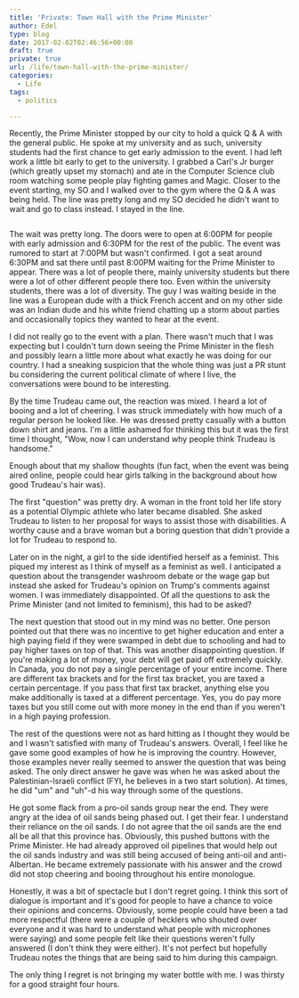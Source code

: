 ```yaml
---
title: 'Private: Town Hall with the Prime Minister'
author: Edel
type: blog
date: 2017-02-02T02:46:56+00:00
draft: true
private: true
url: /life/town-hall-with-the-prime-minister/
categories:
  - Life
tags:
  - politics

---
```

Recently, the Prime Minister stopped by our city to hold a quick Q & A with the general public. He spoke at my university and as such, university students had the first chance to get early admission to the event. I had left work a little bit early to get to the university. I grabbed a Carl's Jr burger (which greatly upset my stomach) and ate in the Computer Science club room watching some people play fighting games and Magic. Closer to the event starting, my SO and I walked over to the gym where the Q & A was being held. The line was pretty long and my SO decided he didn't want to wait and go to class instead. I stayed in the line.

<img data-attachment-id="177" data-permalink="http://edelgrace.me/blog/life/town-hall-with-the-prime-minister/attachment/trudeau-town-hall/" data-orig-file="https://i1.wp.com/edelgrace.me/blog/wp-content/uploads/2017/01/trudeau-town-hall.jpg?fit=600%2C338" data-orig-size="600,338" data-comments-opened="1" data-image-meta="{&quot;aperture&quot;:&quot;2.4&quot;,&quot;credit&quot;:&quot;&quot;,&quot;camera&quot;:&quot;LG-K210&quot;,&quot;caption&quot;:&quot;&quot;,&quot;created_timestamp&quot;:&quot;1485286956&quot;,&quot;copyright&quot;:&quot;&quot;,&quot;focal_length&quot;:&quot;3.18&quot;,&quot;iso&quot;:&quot;300&quot;,&quot;shutter_speed&quot;:&quot;0.05&quot;,&quot;title&quot;:&quot;&quot;,&quot;orientation&quot;:&quot;1&quot;}" data-image-title="trudeau-town-hall" data-image-description="" data-medium-file="https://i1.wp.com/edelgrace.me/blog/wp-content/uploads/2017/01/trudeau-town-hall.jpg?fit=300%2C169" data-large-file="https://i1.wp.com/edelgrace.me/blog/wp-content/uploads/2017/01/trudeau-town-hall.jpg?fit=600%2C338" src="https://i1.wp.com/edelgrace.me/blog/wp-content/uploads/2017/01/trudeau-town-hall.jpg?resize=600%2C338" alt="" class="alignnone size-full wp-image-177" srcset="https://i1.wp.com/edelgrace.me/blog/wp-content/uploads/2017/01/trudeau-town-hall.jpg?w=600 600w, https://i1.wp.com/edelgrace.me/blog/wp-content/uploads/2017/01/trudeau-town-hall.jpg?resize=300%2C169 300w" sizes="(max-width: 600px) 100vw, 600px" data-recalc-dims="1" />

The wait was pretty long. The doors were to open at 6:00PM for people with early admission and 6:30PM for the rest of the public. The event was rumored to start at 7:00PM but wasn't confirmed. I got a seat around 6:30PM and sat there until past 8:00PM waiting for the Prime Minister to appear. There was a lot of people there, mainly university students but there were a lot of other different people there too. Even within the university students, there was a lot of diversity. The guy I was waiting beside in the line was a European dude with a thick French accent and on my other side was an Indian dude and his white friend chatting up a storm about parties and occasionally topics they wanted to hear at the event.

I did not really go to the event with a plan. There wasn't much that I was expecting but I couldn't turn down seeing the Prime Minister in the flesh and possibly learn a little more about what exactly he was doing for our country. I had a sneaking suspicion that the whole thing was just a PR stunt bu considering the current political climate of where I live, the conversations were bound to be interesting.

By the time Trudeau came out, the reaction was mixed. I heard a lot of booing and a lot of cheering. I was struck immediately with how much of a regular person he looked like. He was dressed pretty casually with a button down shirt and jeans. I'm a little ashamed for thinking this but it was the first time I thought, "Wow, now I can understand why people think Trudeau is handsome."

Enough about that my shallow thoughts (fun fact, when the event was being aired online, people could hear girls talking in the background about how good Trudeau's hair was).

The first "question" was pretty dry. A woman in the front told her life story as a potential Olympic athlete who later became disabled. She asked Trudeau to listen to her proposal for ways to assist those with disabilities. A worthy cause and a brave woman but a boring question that didn't provide a lot for Trudeau to respond to.

Later on in the night, a girl to the side identified herself as a feminist. This piqued my interest as I think of myself as a feminist as well. I anticipated a question about the transgender washroom debate or the wage gap but instead she asked for Trudeau's opinion on Trump's comments against women. I was immediately disappointed. Of all the questions to ask the Prime Minister (and not limited to feminism), this had to be asked?

The next question that stood out in my mind was no better. One person pointed out that there was no incentive to get higher education and enter a high paying field if they were swamped in debt due to schooling and had to pay higher taxes on top of that. This was another disappointing question. If you're making a lot of money, your debt will get paid off extremely quickly. In Canada, you do not pay a single percentage of your entire income. There are different tax brackets and for the first tax bracket, you are taxed a certain percentage. If you pass that first tax bracket, anything else you make additionally is taxed at a different percentage. Yes, you do pay more taxes but you still come out with more money in the end than if you weren't in a high paying profession.

The rest of the questions were not as hard hitting as I thought they would be and I wasn't satisfied with many of Trudeau's answers. Overall, I feel like he gave some good examples of how he is improving the country. However, those examples never really seemed to answer the question that was being asked. The only direct answer he gave was when he was asked about the Palestinian-Israeli conflict (FYI, he believes in a two start solution). At times, he did "um" and "uh"-d his way through some of the questions.

He got some flack from a pro-oil sands group near the end. They were angry at the idea of oil sands being phased out. I get their fear. I understand their reliance on the oil sands. I do not agree that the oil sands are the end all be all that this province has. Obviously, this pushed buttons with the Prime Minister. He had already approved oil pipelines that would help out the oil sands industry and was still being accused of being anti-oil and anti-Albertan. He became extremely passionate with his answer and the crowd did not stop cheering and booing throughout his entire monologue.

Honestly, it was a bit of spectacle but I don't regret going. I think this sort of dialogue is important and it's good for people to have a chance to voice their opinions and concerns. Obviously, some people could have been a tad more respectful (there were a couple of hecklers who shouted over everyone and it was hard to understand what people with microphones were saying) and some people felt like their questions weren't fully answered (I don't think they were either). It's not perfect but hopefully Trudeau notes the things that are being said to him during this campaign.

The only thing I regret is not bringing my water bottle with me. I was thirsty for a good straight four hours.